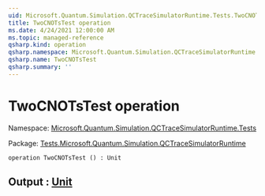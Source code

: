 ```yaml
---
uid: Microsoft.Quantum.Simulation.QCTraceSimulatorRuntime.Tests.TwoCNOTsTest
title: TwoCNOTsTest operation
ms.date: 4/24/2021 12:00:00 AM
ms.topic: managed-reference
qsharp.kind: operation
qsharp.namespace: Microsoft.Quantum.Simulation.QCTraceSimulatorRuntime.Tests
qsharp.name: TwoCNOTsTest
qsharp.summary: ''
---
```


# TwoCNOTsTest operation

Namespace: [Microsoft.Quantum.Simulation.QCTraceSimulatorRuntime.Tests](xref:Microsoft.Quantum.Simulation.QCTraceSimulatorRuntime.Tests)

Package: [Tests.Microsoft.Quantum.Simulation.QCTraceSimulatorRuntime](https://nuget.org/packages/Tests.Microsoft.Quantum.Simulation.QCTraceSimulatorRuntime)




```qsharp
operation TwoCNOTsTest () : Unit
```


## Output : [Unit](xref:microsoft.quantum.qsharp.valueliterals#unit-literal)

